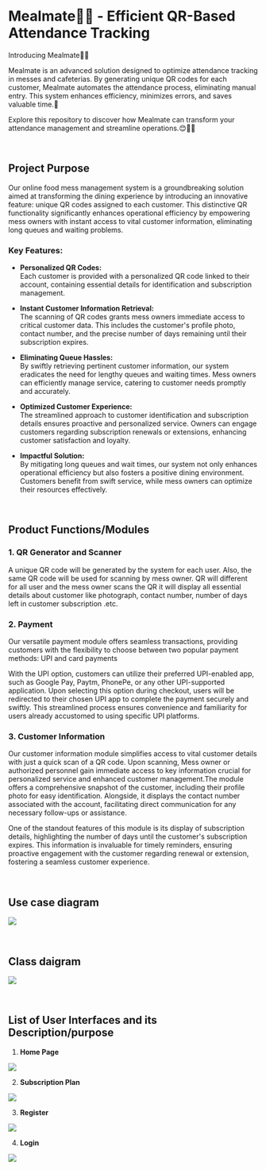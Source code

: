 # Mealmate🍔🍚 - Efficient QR-Based Attendance Tracking

Introducing Mealmate🍴😋

Mealmate is an advanced solution designed to optimize attendance tracking in messes and cafeterias. By generating unique QR codes for each customer, Mealmate automates the attendance process, eliminating manual entry. This system enhances efficiency, minimizes errors, and saves valuable time.🥳

Explore this repository to discover how Mealmate can transform your attendance management and streamline operations.😊🙏🏽

<br>

## Project Purpose

Our online food mess management system is a groundbreaking solution aimed at transforming the dining experience by introducing an innovative feature: unique QR codes assigned to each customer. This distinctive QR functionality significantly enhances operational efficiency by empowering mess owners with instant access to vital customer information, eliminating long queues and waiting problems. 


### Key Features: 

- **Personalized QR Codes:**  
Each customer is provided with a personalized QR code linked to their account, containing essential details for identification and subscription management. 

- **Instant Customer Information Retrieval:**  
The scanning of QR codes grants mess owners immediate access to critical customer data. This includes the customer's profile photo, contact number, and the precise number of days remaining until their subscription expires. 

- **Eliminating Queue Hassles:**  
By swiftly retrieving pertinent customer information, our system eradicates the need for lengthy queues and waiting times. Mess owners can efficiently manage service, catering to customer needs promptly and accurately. 

- **Optimized Customer Experience:**  
The streamlined approach to customer identification and subscription details ensures proactive and personalized service. Owners can engage customers regarding subscription renewals or extensions, enhancing customer satisfaction and loyalty. 

- **Impactful Solution:**  
By mitigating long queues and wait times, our system not only enhances operational efficiency but also fosters a positive dining environment. Customers benefit from swift service, while mess owners can optimize their resources effectively. 

<br>


## Product Functions/Modules

### 1. QR Generator and Scanner

A unique QR code will be generated by the system for each user. Also, the same QR code will be used for scanning by mess owner. QR will different for all user and the mess owner scans the QR it will display all essential details about customer like photograph, contact number, number of days left in customer subscription .etc.

### 2. Payment

Our versatile payment module offers seamless transactions, providing customers with the flexibility to choose between two popular payment methods: UPI and card payments 

With the UPI option, customers can utilize their preferred UPI-enabled app, such as Google Pay, Paytm, PhonePe, or any other UPI-supported application. Upon selecting this option during checkout, users will be  redirected to their chosen UPI app to complete the payment securely     and swiftly. This streamlined process ensures convenience and  familiarity for users already accustomed to using specific UPI platforms. 

### 3. Customer Information

Our customer information module simplifies access to vital customer details with just a quick scan of a QR code. Upon scanning, Mess owner or authorized personnel gain immediate access to key information crucial for personalized service and enhanced customer management.The module offers a comprehensive snapshot of the customer, including their profile photo for easy identification. Alongside, it displays the contact number associated with the account, facilitating direct communication for any necessary follow-ups or assistance. 

One of the standout features of this module is its display of subscription details, highlighting the number of days until the customer's subscription expires. This information is invaluable for timely reminders, ensuring proactive engagement with  the customer regarding renewal or extension, fostering a seamless customer experience. 

<br>

## Use case diagram

![](https://github.com/ameyjoshi0209/MealMate/blob/369e81f97ad35642d39728bb70908071fd9b9bf3/md_media/image%20(2).jpeg)

<br>

## Class daigram

![](https://github.com/ameyjoshi0209/MealMate/blob/369e81f97ad35642d39728bb70908071fd9b9bf3/md_media/image%20(3).jpeg)

<br>

## List of User Interfaces and its Description/purpose

1. **Home Page** 

![](https://github.com/ameyjoshi0209/MealMate/blob/369e81f97ad35642d39728bb70908071fd9b9bf3/md_media/image%20(4).jpeg)

2. **Subscription Plan**

![](https://github.com/ameyjoshi0209/MealMate/blob/369e81f97ad35642d39728bb70908071fd9b9bf3/md_media/image%20(5).jpeg)

3. **Register**

![](https://github.com/ameyjoshi0209/MealMate/blob/369e81f97ad35642d39728bb70908071fd9b9bf3/md_media/image%20(6).jpeg)

4. **Login** 

![](https://github.com/ameyjoshi0209/MealMate/blob/369e81f97ad35642d39728bb70908071fd9b9bf3/md_media/image%20(7).jpeg)
